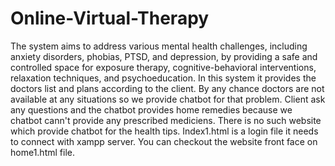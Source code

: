 # Online-Virtual-Therapy
The system aims to address various mental health challenges, including anxiety disorders, phobias, PTSD, and depression, by providing a safe and controlled space for exposure therapy, cognitive-behavioral interventions, relaxation techniques, and psychoeducation.
In this system it provides the doctors list and plans according to the client.
By any chance doctors are not available at any situations so we provide chatbot for that problem.
Client ask any questions and the chatbot provides home remedies because we chatbot cann't provide any prescribed mediciens.
There is no such website which provide chatbot for the health tips.
Index1.html is a login file it needs to connect with xampp server.
You can checkout the website front face on home1.html file.

